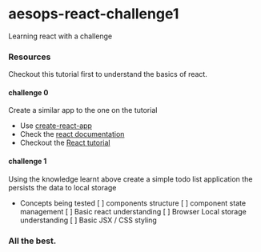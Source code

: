 # aesops-react-challenge1
Learning react with a challenge

### Resources
Checkout this tutorial first to understand the basics of react.

#### challenge 0
Create a similar app to the one on the tutorial 
 - Use [create-react-app](https://create-react-app.dev/)
 - Check the [react documentation](https://reactjs.org/)
 - Checkout the [React tutorial](https://www.youtube.com/watch?v=w7ejDZ8SWv8&t=604s&ab_channel=TraversyMedia)

#### challenge 1
Using the knowledge learnt above create a simple todo list application the persists the data to local storage
 - Concepts being tested
      [ ] components structure
      [ ] component state management
      [ ] Basic react understanding
      [ ] Browser Local storage understanding
      [ ] Basic JSX / CSS styling
      
### All the best.
